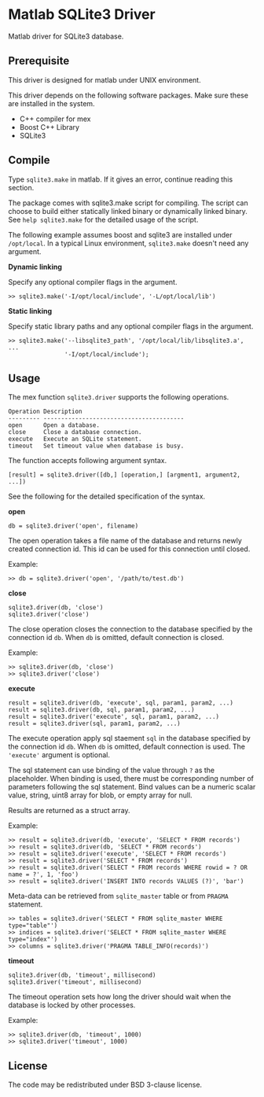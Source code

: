 Matlab SQLite3 Driver
=====================

Matlab driver for SQLite3 database.

Prerequisite
------------

This driver is designed for matlab under UNIX environment.

This driver depends on the following software packages. Make sure these are
installed in the system.

 * C++ compiler for mex
 * Boost C++ Library
 * SQLite3

Compile
-------

Type `sqlite3.make` in matlab. If it gives an error, continue reading this
section.

The package comes with sqlite3.make script for compiling. The script can choose
to build either statically linked binary or dynamically linked binary. See
`help sqlite3.make` for the detailed usage of the script.

The following example assumes boost and sqlite3 are installed under
`/opt/local`. In a typical Linux environment, `sqlite3.make` doesn't need any
argument.

__Dynamic linking__

Specify any optional compiler flags in the argument.

    >> sqlite3.make('-I/opt/local/include', '-L/opt/local/lib')

__Static linking__

Specify static library paths and any optional compiler flags in the argument.

    >> sqlite3.make('--libsqlite3_path', '/opt/local/lib/libsqlite3.a', ...
                    '-I/opt/local/include');

Usage
-----

The mex function `sqlite3.driver` supports the following operations.

    Operation Description
    --------- ----------------------------------------
    open      Open a database.
    close     Close a database connection.
    execute   Execute an SQLite statement.
    timeout   Set timeout value when database is busy.

The function accepts following argument syntax.

    [result] = sqlite3.driver([db,] [operation,] [argment1, argument2, ...])

See the following for the detailed specification of the syntax.

__open__

    db = sqlite3.driver('open', filename)

The open operation takes a file name of the database and returns newly created
connection id. This id can be used for this connection until closed.

Example:

    >> db = sqlite3.driver('open', '/path/to/test.db')


__close__

    sqlite3.driver(db, 'close')
    sqlite3.driver('close')

The close operation closes the connection to the database specified by the
connection id `db`. When `db` is omitted, default connection is closed.

Example:

    >> sqlite3.driver(db, 'close')
    >> sqlite3.driver('close')

__execute__

    result = sqlite3.driver(db, 'execute', sql, param1, param2, ...)
    result = sqlite3.driver(db, sql, param1, param2, ...)
    result = sqlite3.driver('execute', sql, param1, param2, ...)
    result = sqlite3.driver(sql, param1, param2, ...)

The execute operation apply sql staement `sql` in the database specified by
the connection id `db`. When `db` is omitted, default connection is used.
The `'execute'` argument is optional.

The sql statement can use binding of the value through `?` as the placeholder.
When binding is used, there must be corresponding number of parameters
following the sql statement. Bind values can be a numeric scalar value,
string, uint8 array for blob, or empty array for null.

Results are returned as a struct array.

Example:

    >> result = sqlite3.driver(db, 'execute', 'SELECT * FROM records')
    >> result = sqlite3.driver(db, 'SELECT * FROM records')
    >> result = sqlite3.driver('execute', 'SELECT * FROM records')
    >> result = sqlite3.driver('SELECT * FROM records')
    >> result = sqlite3.driver('SELECT * FROM records WHERE rowid = ? OR name = ?', 1, 'foo')
    >> result = sqlite3.driver('INSERT INTO records VALUES (?)', 'bar')

Meta-data can be retrieved from `sqlite_master` table or from `PRAGMA` statement.

    >> tables = sqlite3.driver('SELECT * FROM sqlite_master WHERE type="table"')
    >> indices = sqlite3.driver('SELECT * FROM sqlite_master WHERE type="index"')
    >> columns = sqlite3.driver('PRAGMA TABLE_INFO(records)')

__timeout__

    sqlite3.driver(db, 'timeout', millisecond)
    sqlite3.driver('timeout', millisecond)

The timeout operation sets how long the driver should wait when the database
is locked by other processes.

Example:

    >> sqlite3.driver(db, 'timeout', 1000)
    >> sqlite3.driver('timeout', 1000)

License
-------

The code may be redistributed under BSD 3-clause license.
